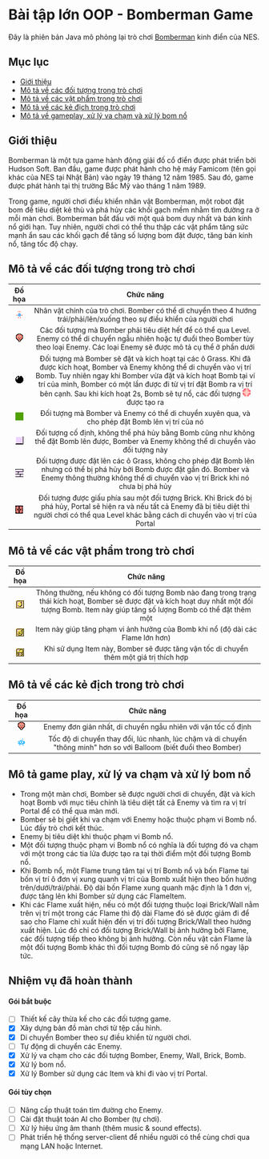 # Bài tập lớn OOP - Bomberman Game
Đây là phiên bản Java mô phỏng lại trò chơi [Bomberman](https://www.youtube.com/watch?v=mKIOVwqgSXM) kinh điển của NES.


## Mục lục
* [Giới thiệu](#giới-thiệu)
* [Mô tả về các đối tượng trong trò chơi](#mô-tả-về-các-đối-tượng-trong-trò-chơi)
* [Mô tả về các vật phẩm trong trò chơi](#mô-tả-về-các-vật-phẩm-trong-trò-chơi)
* [Mô tả về các kẻ địch trong trò chơi](#mô-tả-về-các-kẻ-địch-trong-trò-chơi)
* [Mô tả về gameplay, xử lý va chạm và xử lý bom nổ](#mô-tả-game-play-xử-lý-va-chạm-và-xử-lý-bom-nổ)


## Giới thiệu
Bomberman là một tựa game hành động giải đố cổ điển được phát triển bởi Hudson Soft. Ban đầu, game được phát hành cho hệ máy Famicom (tên gọi khác của NES tại Nhật Bản) vào ngày 19 tháng 12 năm 1985. Sau đó, game được phát hành tại thị trường Bắc Mỹ vào tháng 1 năm 1989.

Trong game, người chơi điều khiển nhân vật Bomberman, một robot đặt bom để tiêu diệt kẻ thù và phá hủy các khối gạch mềm nhằm tìm đường ra ở mỗi màn chơi. Bomberman bắt đầu với một quả bom duy nhất và bán kính nổ giới hạn. Tuy nhiên, người chơi có thể thu thập các vật phẩm tăng sức mạnh ẩn sau các khối gạch để tăng số lượng bom đặt được, tăng bán kính nổ, tăng tốc độ chạy.


## Mô tả về các đối tượng trong trò chơi
|                   Đồ họa                  |                                                                                                                                                                                       Chức năng                                                                                                                                                                                       |
|:-----------------------------------------:|:-------------------------------------------------------------------------------------------------------------------------------------------------------------------------------------------------------------------------------------------------------------------------------------------------------------------------------------------------------------------------------------:|
|   ![Player](res/sprites/player_down.png)  |                                                                                                                                Nhân vật chính của trò chơi. Bomber có thể di chuyển theo 4 hướng trái/phải/lên/xuống theo sự điều khiển của người chơi                                                                                                                                |
| ![Enemy](res/sprites/balloom_right_1.png) |                                                                                            Các đối tượng mà Bomber phải tiêu diệt hết để có thể qua Level. Enemy có thể di chuyển ngẫu nhiên hoặc tự đuổi theo Bomber tùy theo loại Enemy. Các loại Enemy sẽ được mô tả cụ thể ở phần dưới                                                                                            |
|       ![Bomb](res/sprites/bomb.png)       | Đối tượng mà Bomber sẽ đặt và kích hoạt tại các ô Grass. Khi đã được kích hoạt, Bomber và Enemy không thể di chuyển vào vị trí Bomb. Tuy nhiên ngay khi Bomber vừa đặt và kích hoạt Bomb tại ví trí của mình, Bomber có một lần được đi từ vị trí đặt Bomb ra vị trí bên cạnh. Sau khi kích hoạt 2s, Bomb sẽ tự nổ, các đối tượng ![Flame](res/sprites/bomb_exploded_0.png) được tạo ra |
|      ![Grass](res/sprites/grass.png)      |                                                                                                                                            Đối tượng mà Bomber và Enemy có thể di chuyển xuyên qua, và cho phép đặt Bomb lên vị trí của nó                                                                                                                                            |
|       ![Wall](res/sprites/wall.png)       |                                                                                                                       Đối tượng cố định, không thể phá hủy bằng Bomb cũng như không thể đặt Bomb lên được, Bomber và Enemy không thể di chuyển vào đối tượng này                                                                                                                      |
|      ![Brick](res/sprites/brick.png)      |                                                                                       Đối tượng được đặt lên các ô Grass, không cho phép đặt Bomb lên nhưng có thể bị phá hủy bởi Bomb được đặt gần đó. Bomber và Enemy thông thường không thể di chuyển vào vị trí Brick khi nó chưa bị phá hủy                                                                                      |
|     ![Portal](res/sprites/portal.png)     |                                                                                    Đối tượng được giấu phía sau một đối tượng Brick. Khi Brick đó bị phá hủy, Portal sẽ hiện ra và nếu tất cả Enemy đã bị tiêu diệt thì người chơi có thể qua Level khác bằng cách di chuyển vào vị trí của Portal                                                                                    |


## Mô tả về các vật phẩm trong trò chơi
|                    Đồ họa                    |                                                                                             Chức năng                                                                                            |
|:--------------------------------------------:|:------------------------------------------------------------------------------------------------------------------------------------------------------------------------------------------------:|
|  ![BombItem](res/sprites/powerup_bombs.png)  | Thông thường, nếu không có đối tượng Bomb nào đang trong trạng thái kích hoạt, Bomber sẽ được đặt và kích hoạt duy nhất một đối tượng Bomb. Item này giúp tăng số lượng Bomb có thể đặt thêm một |
| ![FlameItem](res/sprites/powerup_flames.png) |                                                          Item này giúp tăng phạm vi ảnh hưởng của Bomb khi nổ (độ dài các Flame lớn hơn)                                                         |
|  ![SpeedItem](res/sprites/powerup_speed.png) |                                                      Khi sử dụng Item này, Bomber sẽ được tăng vận tốc di chuyển thêm một giá trị thích hợp                                                      |


## Mô tả về các kẻ địch trong trò chơi
|                    Đồ họa                   |                                                      Chức năng                                                      |
|:-------------------------------------------:|:-------------------------------------------------------------------------------------------------------------------:|
| ![Balloom](res/sprites/balloom_right_1.png) |                            Enemy đơn giản nhất, di chuyển ngẫu nhiên với vận tốc cố định                            |
|    ![Oneal](res/sprites/oneal_right1.png)   | Tốc độ di chuyển thay đổi, lúc nhanh, lúc chậm và di chuyển "thông minh" hơn so với Balloom (biết đuổi theo Bomber) |


## Mô tả game play, xử lý va chạm và xử lý bom nổ
- Trong một màn chơi, Bomber sẽ được người chơi di chuyển, đặt và kích hoạt Bomb với mục tiêu chính là tiêu diệt tất cả Enemy và tìm ra vị trí Portal để có thể qua màn mới.
- Bomber sẽ bị giết khi va chạm với Enemy hoặc thuộc phạm vi Bomb nổ. Lúc đấy trò chơi kết thúc.
- Enemy bị tiêu diệt khi thuộc phạm vi Bomb nổ.
- Một đối tượng thuộc phạm vi Bomb nổ có nghĩa là đối tượng đó va chạm với một trong các tia lửa được tạo ra tại thời điểm một đối tượng Bomb nổ.
- Khi Bomb nổ, một Flame trung tâm tại vị trí Bomb nổ và bốn Flame tại bốn vị trí ô đơn vị xung quanh vị trí của Bomb xuất hiện theo bốn hướng trên/dưới/trái/phải. Độ dài bốn Flame xung quanh   mặc định là 1 đơn vị, được tăng lên khi Bomber sử dụng các FlameItem.
- Khi các Flame xuất hiện, nếu có một đối tượng thuộc loại Brick/Wall nằm trên vị trí một trong các Flame thì độ dài Flame đó sẽ được giảm đi để sao cho Flame chỉ xuất hiện đến vị trí đối tượng Brick/Wall theo hướng xuất hiện. Lúc đó chỉ có đối tượng Brick/Wall bị ảnh hưởng bởi Flame, các đối tượng tiếp theo không bị ảnh hưởng. Còn nếu vật cản Flame là một đối tượng Bomb khác thì đối tượng Bomb đó cũng sẽ nổ ngay lập tức.


## Nhiệm vụ đã hoàn thành
#### Gói bắt buộc
- [ ] Thiết kế cây thừa kế cho các đối tượng game.
- [x] Xây dựng bản đồ màn chơi từ tệp cấu hình.
- [x] Di chuyển Bomber theo sự điều khiển từ người chơi.
- [ ] Tự động di chuyển các Enemy.
- [x] Xử lý va chạm cho các đối tượng Bomber, Enemy, Wall, Brick, Bomb.
- [x] Xử lý bom nổ.
- [x] Xử lý Bomber sử dụng các Item và khi đi vào vị trí Portal.  
#### Gói tùy chọn
- [ ] Nâng cấp thuật toán tìm đường cho Enemy.
- [ ] Cài đặt thuật toán AI cho Bomber (tự chơi).
- [ ] Xử lý hiệu ứng âm thanh (thêm music & sound effects).
- [ ] Phát triển hệ thống server-client để nhiều người có thể cùng chơi qua mạng LAN hoặc Internet.
